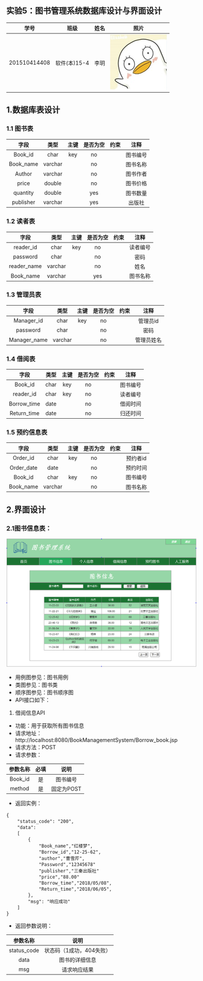 
## 实验5：图书管理系统数据库设计与界面设计
|学号|班级|姓名|照片|
|:-------:|:-------------: | :----------:|:---:| 
|201510414408|软件(本)15-4|李玥|![flow1](../myself.jpg)|

## 1.数据库表设计
### 1.1 图书表
|字段|类型|主键|是否为空|约束|注释|
|:--------:|:------------:|:------:|:----:|:---:|:----:|
|Book_id|char|key|no||图书编号|
|Book_name|varchar||no||图书名称|
|Author|varchar||no||图书作者|
|price|double||no||图书价格|
|quantity|double||yes||图书数量|
|publisher|varchar||yes||出版社|

### 1.2 读者表
|字段|类型|主键|是否为空|约束|注释|
|:--------:|:------------:|:------:|:----:|:---:|:----:|
|reader_id|char|key|no||读者编号|
|password|char||no||密码|
|reader_name|varchar||no||姓名|
|Book_name|varchar||yes||图书名称|

### 1.3 管理员表
|字段|类型|主键|是否为空|约束|注释|
|:--------:|:------------:|:------:|:----:|:---:|:----:|
|Manager_id|char|key|no||管理员id|
|password|char||no||密码|
|Manager_name|varchar||no||管理员姓名|

### 1.4 借阅表
|字段|类型|主键|是否为空|约束|注释|
|:--------:|:------------:|:------:|:----:|:---:|:----:|
|Book_id|char|key|no||图书编号|
|reader_id|char|key|no||读者编号|
|Borrow_time|date||no||借阅时间|
|Return_time|date||no||归还时间|

### 1.5 预约信息表
|字段|类型|主键|是否为空|约束|注释|
|:--------:|:------------:|:------:|:----:|:---:|:----:|
|Order_id|char|key|no||预约者id|
|Order_date|date||no||预约时间|
|Book_id|char|key|no||图书编号|
|Book_name|varchar||no||图书名称|

## 2.界面设计
### 2.1图书信息表：
![pic1](图书信息.png)
- 用例图参见：图书用例
- 类图参见：图书类
- 顺序图参见：图书顺序图
- API接口如下：

1. 借阅信息API

- 功能：用于获取所有图书信息
- 请求地址： http://localhost:8080/BookManagementSystem/Borrow_book.jsp
- 请求方法：POST
- 请求参数：

|参数名称|必填|说明|
|:-------:|:-------------: | :----------:|
|Book_id|是|图书编号|
|method|是|固定为POST|

- 返回实例：
```
{
    "status_code": "200",
    "data": 
    [
        {
            "Book_name","红楼梦",
            "Borrow_id","12-25-62",
            "author","曹雪芹",
            "Password","12345678"
            "publisher","三秦出版社"
            "price","88.00"
            "Borrow_time","2018/05/08",
            "Return_time","2018/06/05",
        },
        "msg": "响应成功"
    ]
}
```
- 返回参数说明：
    
|参数名称|说明|
|:-------:|:-------------: |
|status_code|状态码（1成功，404失败）|
|data|图书的详细信息|
|msg|请求响应结果|

